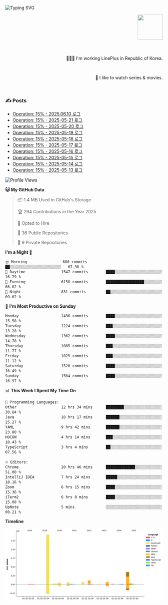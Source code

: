 ![Typing SVG](https://readme-typing-svg.herokuapp.com/?lines=Hello,+I'm+Changkwon+😎&height=150&width=1024&size=40&color=458588&background=282828&center=true&vCenter=true&multiline=false&duration=2000&pause=0)

<div align=right>
  <a href="https://github.com/devxb/gitanimals">
    <img
      src="https://render.gitanimals.org/lines/spearkkk?pet-id=624227435622945015"
      width="80"
      height="80"
    />
  </a>
  <br/>
  <br/>  
  <br/>
  
  👨🏼‍💻 I'm working LinePlus in Republic of Korea.
  
  <br/>
  
  🍿 I like to watch series & movies.
  
  <br/>

</div>
  
<div align=left>
  
  <div>
    
  ### ✍️ Posts
    
  </div>
  
  <!-- BLOGPOSTS:START -->
- [Operation: 15% - 2025.06.10 로그](https://spearkkk.dev/kr/blog/operation-15-log-2025-06-10)
- [Operation: 15% - 2025-05-21 로그](https://spearkkk.dev/kr/blog/operation-15-log-2025-05-21)
- [Operation: 15% - 2025-05-20 로그](https://spearkkk.dev/kr/blog/operation-15-log-2025-05-20)
- [Operation: 15% - 2025-05-19 로그](https://spearkkk.dev/kr/blog/operation-15-log-2025-05-19)
- [Operation: 15% - 2025-05-18 로그](https://spearkkk.dev/kr/blog/operation-15-log-2025-05-18)
- [Operation: 15% - 2025-05-17 로그](https://spearkkk.dev/kr/blog/operation-15-log-2025-05-17)
- [Operation: 15% - 2025-05-16 로그](https://spearkkk.dev/kr/blog/operation-15-log-2025-05-16)
- [Operation: 15% - 2025-05-15 로그](https://spearkkk.dev/kr/blog/operation-15-log-2025-05-15)
- [Operation: 15% - 2025-05-14 로그](https://spearkkk.dev/kr/blog/operation-15-log-2025-05-14)
- [Operation: 15% - 2025-05-13 로그](https://spearkkk.dev/kr/blog/operation-15-log-2025-05-13)
<!-- BLOGPOSTS:END -->

  
<!--START_SECTION:waka-->
![Profile Views](http://img.shields.io/badge/Profile%20Views-0-blue)

**🐱 My GitHub Data** 

> 📦 1.4 MB Used in GitHub's Storage 
 > 
> 🏆 294 Contributions in the Year 2025
 > 
> 💼 Opted to Hire
 > 
> 📜 36 Public Repositories 
 > 
> 🔑 9 Private Repositories 
 > 
**I'm a Night 🦉** 

```text
🌞 Morning                680 commits         ██░░░░░░░░░░░░░░░░░░░░░░░   07.38 % 
🌆 Daytime                1547 commits        ████░░░░░░░░░░░░░░░░░░░░░   16.79 % 
🌃 Evening                6158 commits        █████████████████░░░░░░░░   66.82 % 
🌙 Night                  831 commits         ██░░░░░░░░░░░░░░░░░░░░░░░   09.02 % 
```
📅 **I'm Most Productive on Sunday** 

```text
Monday                   1436 commits        ████░░░░░░░░░░░░░░░░░░░░░   15.58 % 
Tuesday                  1224 commits        ███░░░░░░░░░░░░░░░░░░░░░░   13.28 % 
Wednesday                1362 commits        ████░░░░░░░░░░░░░░░░░░░░░   14.78 % 
Thursday                 1085 commits        ███░░░░░░░░░░░░░░░░░░░░░░   11.77 % 
Friday                   1025 commits        ███░░░░░░░░░░░░░░░░░░░░░░   11.12 % 
Saturday                 1520 commits        ████░░░░░░░░░░░░░░░░░░░░░   16.49 % 
Sunday                   1564 commits        ████░░░░░░░░░░░░░░░░░░░░░   16.97 % 
```


📊 **This Week I Spent My Time On** 

```text
💬 Programming Languages: 
Other                    12 hrs 34 mins      ████████░░░░░░░░░░░░░░░░░   30.84 % 
Java                     10 hrs 17 mins      ██████░░░░░░░░░░░░░░░░░░░   25.27 % 
YAML                     9 hrs 42 mins       ██████░░░░░░░░░░░░░░░░░░░   23.80 % 
HOCON                    4 hrs 14 mins       ███░░░░░░░░░░░░░░░░░░░░░░   10.43 % 
TypeScript               3 hrs 4 mins        ██░░░░░░░░░░░░░░░░░░░░░░░   07.56 % 

🔥 Editors: 
Chrome                   20 hrs 46 mins      █████████████░░░░░░░░░░░░   51.00 % 
IntelliJ IDEA            7 hrs 24 mins       █████░░░░░░░░░░░░░░░░░░░░   18.16 % 
Zoom                     6 hrs 15 mins       ████░░░░░░░░░░░░░░░░░░░░░   15.36 % 
iTerm2                   6 hrs 8 mins        ████░░░░░░░░░░░░░░░░░░░░░   15.08 % 
UpNote                   5 mins              ░░░░░░░░░░░░░░░░░░░░░░░░░   00.21 % 
```

**Timeline**

![Lines of Code chart](https://raw.githubusercontent.com/spearkkk/spearkkk/main/assets/bar_graph.png)


<!--END_SECTION:waka-->
</div>

